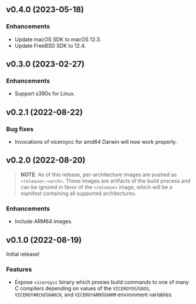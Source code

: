 v0.4.0 (2023-05-18)
-------------------

### Enhancements

* Update macOS SDK to macOS 12.3.
* Update FreeBSD SDK to 12.4.

v0.3.0 (2023-02-27)
-------------------

### Enhancements

* Support s390x for Linux.

v0.2.1 (2022-08-22)
-------------------

### Bug fixes

* Invocations of viceroycc for amd64 Darwin will now work properly.

v0.2.0 (2022-08-20)
-------------------

> **NOTE**: As of this release, per-architecture images are pushed as
> `<release>-<arch>`. These images are artifacts of the build process and can
> be ignored in favor of the `<release>` image, which will be a manifest
> containing all supported architectures.

### Enhancements

* Include ARM64 images.

v0.1.0 (2022-08-19)
-------------------

Initial release!

### Features

* Expose `viceroycc` binary which proxies build commands to one of many C
  compilers depending on values of the `VICEROYOS`/`GOOS`, `VICEROYARCH`/`GOARCH`,
  and `VICEROYARM`/`GOARM` environment variables.
